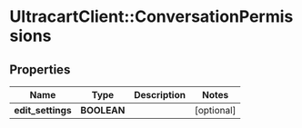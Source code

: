 # UltracartClient::ConversationPermissions

## Properties
Name | Type | Description | Notes
------------ | ------------- | ------------- | -------------
**edit_settings** | **BOOLEAN** |  | [optional] 


